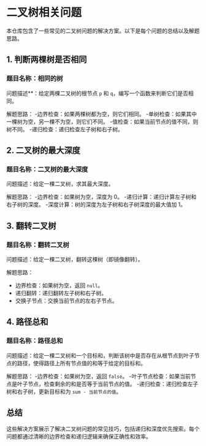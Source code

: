 # 二叉树相关问题

本仓库包含了一些常见的二叉树问题的解决方案。以下是每个问题的总结以及解题思路。

## 1. 判断两棵树是否相同

### 题目名称：相同的树

问题描述**：给定两棵二叉树的根节点 `p` 和 `q`，编写一个函数来判断它们是否相同。

解题思路：
-边界检查：如果两棵树都为空，则它们相同。
-单树检查：如果其中一棵树为空，另一棵不为空，则它们不同。
-值检查：如果当前节点的值不同，则树不同。
-递归检查：递归检查左子树和右子树。

## 2. 二叉树的最大深度

### 题目名称：二叉树的最大深度

问题描述：给定一棵二叉树，求其最大深度。

解题思路：
-边界检查：如果树为空，深度为 0。
-递归计算：递归计算左子树和右子树的深度。
-深度计算：树的深度为左子树和右子树深度的最大值加 1。

## 3. 翻转二叉树

### 题目名称：翻转二叉树

问题描述：给定一棵二叉树，翻转这棵树（即镜像翻转）。

解题思路：
- 边界检查：如果树为空，返回 `null`。
- 递归翻转：递归翻转左子树和右子树。
- 交换子节点：交换当前节点的左右子节点。

## 4. 路径总和

### 题目名称：路径总和

问题描述：给定一棵二叉树和一个目标和，判断该树中是否存在从根节点到叶子节点的路径，使得路径上所有节点值的和等于给定的目标和。

解题思路：
-边界检查：如果树为空，返回 `false`。
-叶子节点检查：如果当前节点是叶子节点，检查剩余的和是否等于当前节点的值。
-递归检查：递归检查左子树和右子树，更新目标和为 `sum - 当前节点的值`。

## 总结

这些解决方案展示了解决二叉树问题的常见技巧，包括递归和深度优先搜索。每个问题都通过清晰的边界检查和递归逻辑来确保正确性和效率。